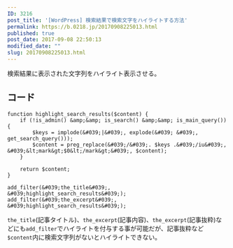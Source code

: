 ```yaml
---
ID: 3216
post_title: '[WordPress] 検索結果で検索文字をハイライトする方法'
permalink: https://b.0218.jp/20170908225013.html
published: true
post_date: 2017-09-08 22:50:13
modified_date: ""
slug: 20170908225013.html
---
```

検索結果に表示された文字列をハイライト表示させる。

<!--more-->

## コード

```language-php
function highlight_search_results($content) {
    if (!is_admin() &amp;&amp; is_search() &amp;&amp; is_main_query()) {
        $keys = implode(&#039;|&#039;, explode(&#039; &#039;, get_search_query()));
        $content = preg_replace(&#039;/&#039;. $keys .&#039;/iu&#039;, &#039;&lt;mark&gt;$0&lt;/mark&gt;&#039;, $content);
    }

    return $content;
}

add_filter(&#039;the_title&#039;, &#039;highlight_search_results&#039;);
add_filter(&#039;the_excerpt&#039;, &#039;highlight_search_results&#039;);
```

`the_title`(記事タイトル)、`the_excerpt`(記事内容)、`the_excerpt`(記事抜粋)などにも`add_filter`でハイライトを付与する事が可能だが、記事抜粋など`$content`内に検索文字列がないとハイライトできない。